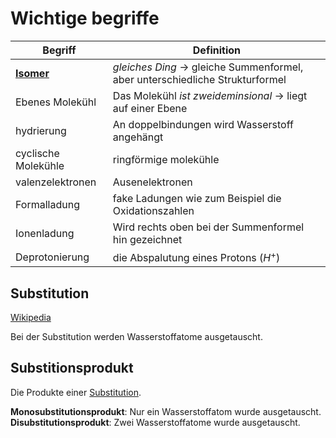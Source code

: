 # Wichtige begriffe

Begriff | Definition
---|---
[**Isomer**](https://en.wikipedia.org/wiki/Isomer) | *gleiches Ding* $\rightarrow$ gleiche Summenformel, aber unterschiedliche Strukturformel
Ebenes Molekühl | Das Molekühl *ist zweideminsional* $\rightarrow$ liegt auf einer Ebene
hydrierung | An doppelbindungen wird Wasserstoff angehängt
cyclische Molekühle | ringförmige molekühle
valenzelektronen | Ausenelektronen
Formalladung | fake Ladungen wie zum Beispiel die Oxidationszahlen
Ionenladung | Wird rechts oben bei der Summenformel hin gezeichnet
Deprotonierung | die Abspalutung eines Protons ($H^+$)

## Substitution

[Wikipedia](https://en.wikipedia.org/wiki/Substitution_reaction)

Bei der Substitution werden Wasserstoffatome ausgetauscht.

## Substitionsprodukt

Die Produkte einer [Substitution](#substitution).

**Monosubstitutionsprodukt**: Nur ein Wasserstoffatom wurde ausgetauscht.   
**Disubstitutionsprodukt**: Zwei Wasserstoffatome wurde ausgetauscht.